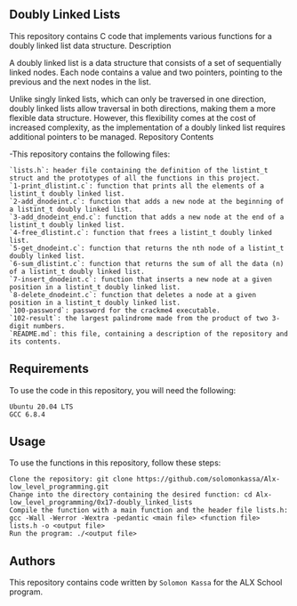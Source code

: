 ## Doubly Linked Lists

This repository contains C code that implements various functions for a doubly linked list data structure.
Description

A doubly linked list is a data structure that consists of a set of sequentially linked nodes. Each node contains a value and two pointers, pointing to the previous and the next nodes in the list.

Unlike singly linked lists, which can only be traversed in one direction, doubly linked lists allow traversal in both directions, making them a more flexible data structure. However, this flexibility comes at the cost of increased complexity, as the implementation of a doubly linked list requires additional pointers to be managed.
Repository Contents

-This repository contains the following files:

    `lists.h`: header file containing the definition of the listint_t struct and the prototypes of all the functions in this project.
    `1-print_dlistint.c`: function that prints all the elements of a listint_t doubly linked list.
    `2-add_dnodeint.c`: function that adds a new node at the beginning of a listint_t doubly linked list.
    `3-add_dnodeint_end.c`: function that adds a new node at the end of a listint_t doubly linked list.
    `4-free_dlistint.c`: function that frees a listint_t doubly linked list.
    `5-get_dnodeint.c`: function that returns the nth node of a listint_t doubly linked list.
    `6-sum_dlistint.c`: function that returns the sum of all the data (n) of a listint_t doubly linked list.
    `7-insert_dnodeint.c`: function that inserts a new node at a given position in a listint_t doubly linked list.
    `8-delete_dnodeint.c`: function that deletes a node at a given position in a listint_t doubly linked list.
    `100-password`: password for the crackme4 executable.
    `102-result`: the largest palindrome made from the product of two 3-digit numbers.
    `README.md`: this file, containing a description of the repository and its contents.

## Requirements

To use the code in this repository, you will need the following:

    Ubuntu 20.04 LTS
    GCC 6.8.4

## Usage

To use the functions in this repository, follow these steps:

    Clone the repository: git clone https://github.com/solomonkassa/Alx-low_level_programming.git
    Change into the directory containing the desired function: cd Alx-low_level_programming/0x17-doubly_linked_lists
    Compile the function with a main function and the header file lists.h: gcc -Wall -Werror -Wextra -pedantic <main file> <function file> lists.h -o <output file>
    Run the program: ./<output file>

## Authors

This repository contains code written by `Solomon Kassa` for the ALX School program.
